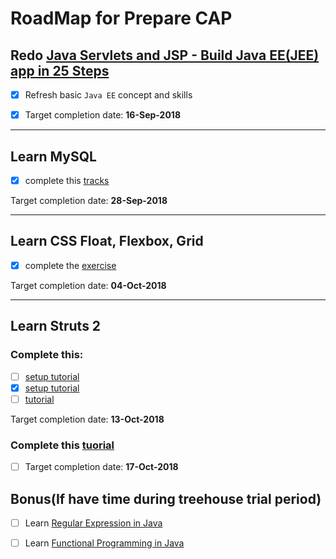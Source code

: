 # RoadMap for Prepare CAP

## Redo [Java Servlets and JSP - Build Java EE(JEE) app in 25 Steps](https://in28minutes1.teachable.com/courses/enrolled/259228)

- [x] Refresh basic ```Java EE``` concept and skills

- [x] Target completion date: **16-Sep-2018**

---

## Learn MySQL
- [x] complete this [tracks](https://teamtreehouse.com/tracks/beginning-sql)

Target completion date: **28-Sep-2018**

---

## Learn CSS Float, Flexbox, Grid 
- [x] complete the [exercise](https://youtu.be/68dwHUa_XYo)

Target completion date: **04-Oct-2018**

---

## Learn Struts 2
### Complete this:
- [ ] [setup tutorial](https://youtu.be/2vmsJ8WUhOU)
- [x] [setup tutorial](https://o7planning.org/en/10329/struts2-tutorial-for-beginners)
- [ ] [tutorial](https://www.youtube.com/watch?v=f46WEeM8HTA&list=PLB7BB551126EDD5E0&index=1)

Target completion date: **13-Oct-2018**

### Complete this [tuorial](https://www.youtube.com/watch?v=IhdPzI483Wk)

- [ ] Target completion date: **17-Oct-2018**



## Bonus(If have time during treehouse trial period)

- [ ] Learn [Regular Expression in Java](https://teamtreehouse.com/library/regular-expressions-in-java)


- [ ] Learn [Functional Programming in Java](https://teamtreehouse.com/library/introduction-to-functional-programming)

